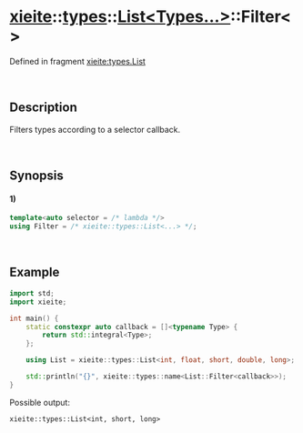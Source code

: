# [xieite](../../../../../xieite.md)\:\:[types](../../../../../types.md)\:\:[List<Types...>](../../../list.md)\:\:Filter\<\>
Defined in fragment [xieite:types.List](../../../../../../src/types/list.cpp)

&nbsp;

## Description
Filters types according to a selector callback.

&nbsp;

## Synopsis
#### 1)
```cpp
template<auto selector = /* lambda */>
using Filter = /* xieite::types::List<...> */;
```

&nbsp;

## Example
```cpp
import std;
import xieite;

int main() {
    static constexpr auto callback = []<typename Type> {
        return std::integral<Type>;
    };

    using List = xieite::types::List<int, float, short, double, long>;

    std::println("{}", xieite::types::name<List::Filter<callback>>);
}
```
Possible output:
```
xieite::types::List<int, short, long>
```
